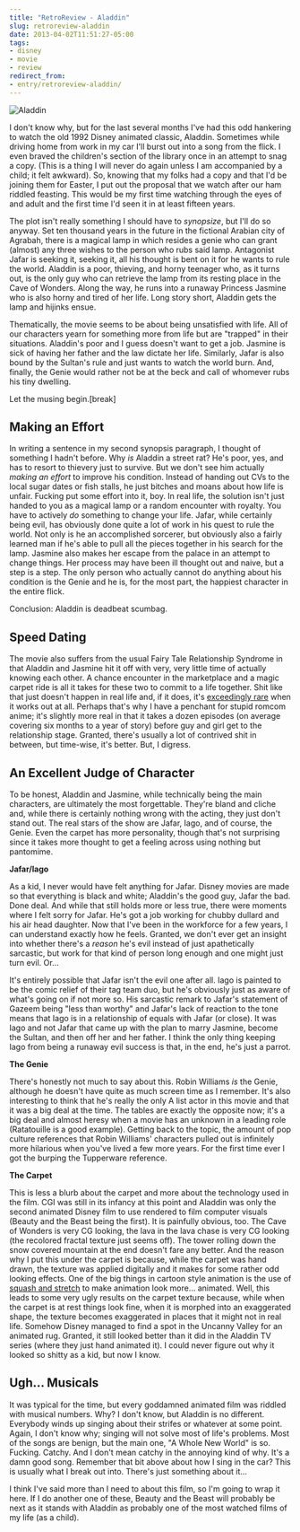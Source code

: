 ```yaml
---
title: "RetroReview - Aladdin"
slug: retroreview-aladdin
date: 2013-04-02T11:51:27-05:00
tags:
- disney
- movie
- review
redirect_from:
- entry/retroreview-aladdin/
---
```

![](http://i.imgur.com/JwgroQG.jpg "Aladdin")

I don't know why, but for the last several months I've had this odd hankering to watch the old 1992 Disney animated classic, Aladdin. Sometimes while driving home from work in my car I'll burst out into a song from the flick. I even braved the children's section of the library once in an attempt to snag a copy. (This is a thing I will never do again unless I am accompanied by a child; it felt awkward). So, knowing that my folks had a copy and that I'd be joining them for Easter, I put out the proposal that we watch after our ham riddled feasting. This would be my first time watching through the eyes of and adult and the first time I'd seen it in at least fifteen years.

The plot isn't really something I should have to _synopsize_, but I'll do so anyway. Set ten thousand years in the future in the fictional Arabian city of Agrabah, there is a magical lamp in which resides a genie who can grant (almost) any three wishes to the person who rubs said lamp. Antagonist Jafar is seeking it, seeking it, all his thought is bent on it for he wants to rule the world. Aladdin is a poor, thieving, and horny teenager who, as it turns out, is the only guy who can retrieve the lamp from its resting place in the Cave of Wonders. Along the way, he runs into a runaway Princess Jasmine who is also horny and tired of her life. Long story short, Aladdin gets the lamp and hijinks ensue.

Thematically, the movie seems to be about being unsatisfied with life. All of our characters yearn for something more from life but are "trapped" in their situations. Aladdin's poor and I guess doesn't want to get a job. Jasmine is sick of having her father and the law dictate her life. Similarly, Jafar is also bound by the Sultan's rule and just wants to watch the world burn. And, finally, the Genie would rather not be at the beck and call of whomever rubs his tiny dwelling.

Let the musing begin.[break]

## Making an Effort

In writing a sentence in my second synopsis paragraph, I thought of something I hadn't before. Why _is_ Aladdin a street rat? He's poor, yes, and has to resort to thievery just to survive. But we don't see him actually _making an effort_ to improve his condition. Instead of handing out CVs to the local sugar dates or fish stalls, he just bitches and moans about how life is unfair. Fucking put some effort into it, boy. In real life, the solution isn't just handed to you as a magical lamp or a random encounter with royalty. You have to actively _do_ something to change your life. Jafar, while certainly being evil, has obviously done quite a lot of work in his quest to rule the world. Not only is he an accomplished sorcerer, but obviously also a fairly learned man if he's able to pull all the pieces together in his search for the lamp. Jasmine also makes her escape from the palace in an attempt to change things. Her process may have been ill thought out and naive, but a step is a step. The only person who actually cannot do anything about his condition is the Genie and he is, for the most part, the happiest character in the entire flick.

Conclusion: Aladdin is deadbeat scumbag.

## Speed Dating

The movie also suffers from the usual Fairy Tale Relationship Syndrome in that Aladdin and Jasmine hit it off with very, very little time of actually knowing each other. A chance encounter in the marketplace and a magic carpet ride is all it takes for these two to commit to a life together. Shit like that just doesn't happen in real life and, if it does, it's [exceedingly rare](http://what-if.xkcd.com/9/) when it works out at all. Perhaps that's why I have a penchant for stupid romcom anime; it's slightly more real in that it takes a dozen episodes (on average covering six months to a year of story) before guy and girl get to the relationship stage. Granted, there's usually a lot of contrived shit in between, but time-wise, it's better. But, I digress.

## An Excellent Judge of Character

To be honest, Aladdin and Jasmine, while technically being the main characters, are ultimately the most forgettable. They're bland and cliche and, while there is certainly nothing wrong with the acting, they just don't stand out. The real stars of the show are Jafar, Iago, and of course, the Genie. Even the carpet has more personality, though that's not surprising since it takes more thought to get a feeling across using nothing but pantomime.

**Jafar/Iago**

As a kid, I never would have felt anything for Jafar. Disney movies are made so that everything is black and white; Aladdin's the good guy, Jafar the bad. Done deal. And while that still holds more or less true, there were moments where I felt sorry for Jafar. He's got a job working for chubby dullard and his air head daughter. Now that I've been in the workforce for a few years, I can understand exactly how he feels. Granted, we don't ever get an insight into whether there's a _reason_ he's evil instead of just apathetically sarcastic, but work for that kind of person long enough and one might just turn evil. Or...

It's entirely possible that Jafar isn't the evil one after all. Iago is painted to be the comic relief of their tag team duo, but he's obviously just as aware of what's going on if not more so. His sarcastic remark to Jafar's statement of Gazeem being "less than worthy" and Jafar's lack of reaction to the tone means that Iago is in a relationship of equals with Jafar (or close). It was Iago and not Jafar that came up with the plan to marry Jasmine, become the Sultan, and then off her and her father. I think the only thing keeping Iago from being a runaway evil success is that, in the end, he's just a parrot.

**The Genie**

There's honestly not much to say about this. Robin Williams _is_ the Genie, although he doesn't have quite as much screen time as I remember. It's also interesting to think that he's really the only A list actor in this movie and that it was a big deal at the time. The tables are exactly the opposite now; it's a big deal and almost heresy when a movie has an unknown in a leading role (Ratatouille is a good example). Getting back to the topic, the amount of pop culture references that Robin Williams' characters pulled out is infinitely more hilarious when you've lived a few more years. For the first time ever I got the burping the Tupperware reference.

**The Carpet**

This is less a blurb about the carpet and more about the technology used in the film. CGI was still in its infancy at this point and Aladdin was only the second animated Disney film to use rendered to film computer visuals (Beauty and the Beast being the first). It is painfully obvious, too. The Cave of Wonders is very CG looking, the lava in the lava chase is very CG looking (the recolored fractal texture just seems off). The tower rolling down the snow covered mountain at the end doesn't fare any better. And the reason why I put this under the carpet is because, while the carpet was hand drawn, the texture was applied digitally and it makes for some rather odd looking effects. One of the big things in cartoon style animation is the use of [squash and stretch](http://en.wikipedia.org/wiki/Squash_and_stretch) to make animation look more... animated. Well, this leads to some very ugly results on the carpet texture because, while when the carpet is at rest things look fine, when it is morphed into an exaggerated shape, the texture becomes exaggerated in places that it might not in real life. Somehow Disney managed to find a spot in the Uncanny Valley for an animated rug. Granted, it still looked better than it did in the Aladdin TV series (where they just hand animated it). I could never figure out why it looked so shitty as a kid, but now I know.

## Ugh... Musicals

It was typical for the time, but every goddamned animated film was riddled with musical numbers. Why? I don't know, but Aladdin is no different. Everybody winds up singing about their strifes or whatever at some point. Again, I don't know why; singing will not solve most of life's problems. Most of the songs are benign, but the main one, "A Whole New World" is so. Fucking. Catchy. And I don't mean catchy in the annoying kind of why. It's a damn good song. Remember that bit above about how I sing in the car? This is usually what I break out into. There's just something about it...

I think I've said more than I need to about this film, so I'm going to wrap it here. If I do another one of these, Beauty and the Beast will probably be next as it stands with Aladdin as probably one of the most watched films of my life (as a child).
